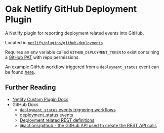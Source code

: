 # Oak Netlify GitHub Deployment Plugin

A Netlify plugin for reporting deployment related events into GitHub.

Located in [`netlify/plugins/github-deployments`](netlify/plugins/github-deployments)

Requires an env variable called `GITHUB_DEPLOYMENT_TOKEN` to exist containing a [GitHub PAT](https://docs.github.com/en/authentication/keeping-your-account-and-data-secure/creating-a-personal-access-token) with repo permissions.

An example GitHub workflow triggered from a `deployment_status` event can be found [here](.github/workflows/post_deployment_actions.yml).

## Further Reading

- [Netlify Custom Plugin Docs](https://docs.netlify.com/integrations/build-plugins/create-plugins/)
- GitHub Docs
  - [`deployment_status` events triggering workflows](https://docs.github.com/en/actions/using-workflows/events-that-trigger-workflows#deployment_status)
  - [deployment_status events](https://docs.github.com/en/developers/webhooks-and-events/webhooks/webhook-events-and-payloads#deployment_status)
  - [Deployment related REST definitions](https://docs.github.com/en/rest/deployments/deployments)
  - [@actions/github - the GitHub API used to create the REST API calls](https://github.com/actions/toolkit/tree/main/packages/github)
